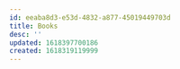 ```yaml
---
id: eeaba8d3-e53d-4832-a877-45019449703d
title: Books
desc: ''
updated: 1618397700186
created: 1618319119999
---
```



